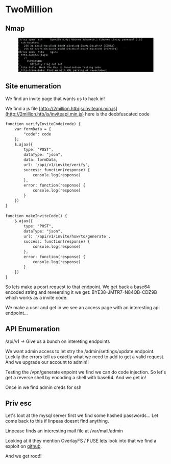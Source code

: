 # TwoMillion

## Nmap

<figure><img src="../.gitbook/assets/image (20).png" alt=""><figcaption></figcaption></figure>

## Site enumeration

We find an invite page that wants us to hack in!&#x20;

We find a js file [http://2million.htb/js/inviteapi.min.js](http://2million.htb/js/inviteapi.min.js) here is the deobfuscated code

```
function verifyInviteCode(code) {
    var formData = {
        "code": code
    };
    $.ajax({
        type: "POST",
        dataType: "json",
        data: formData,
        url: '/api/v1/invite/verify',
        success: function(response) {
            console.log(response)
        },
        error: function(response) {
            console.log(response)
        }
    })
}

function makeInviteCode() {
    $.ajax({
        type: "POST",
        dataType: "json",
        url: '/api/v1/invite/how/to/generate',
        success: function(response) {
            console.log(response)
        },
        error: function(response) {
            console.log(response)
        }
    })
}
```

So lets make a posrt request to that endpoint. We get back a base64 encoded string and reveersing it we get: BYE38-JMTR7-N84QB-CDZ9B which works as a invite code.

We make a user and get in we see an access page with an interesting api endpoint...

## API Enumeration

/api/v1 -> Give us a bunch on intereting endpoints

We want admin access to let stry the /admin/settings/update endpoint. Luckily the errors tell us exactly what we need to add to get a valid request. And we upgrade our account to admin!!

Testing the /vpn/generate enpoint we find we can do code injection. So let's get a reverse shell by encoding a shell with base64. And we get in!

Once in we find admin creds for ssh

## Priv esc

Let's loot at the mysql server first we find some hashed passwords... Let come back to this if linpeas doesnt find anything.

Linpease finds an interesting mail file at /var/mail/admin

Looking at it they mention OverlayFS / FUSE lets look into that we find a exploit on [github](https://github.com/puckiestyle/CVE-2023-0386).

And we get root!!
